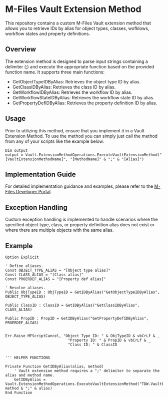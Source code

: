 # M-Files Vault Extension Method

This repository contains a custom M-Files Vault extension method that allows you to retrieve IDs by alias for object types, classes, wofklows, workflow states and property definitions.

## Overview

The extension method is designed to parse input strings containing a delimiter (;) and execute the appropriate function based on the provided function name. It supports three main functions:

- GetObjectTypeIDByAlias: Retrieves the object type ID by alias.
- GetClassIDByAlias: Retrieves the class ID by alias.
- GetWorkflowIDByAlias: Retrieves the workflow ID by alias.
- GetWorkflowStateIDByAlias: Retrieves the workflow state ID by alias.
- GetPropertyDefIDByAlias: Retrieves the property definition ID by alias.

## Usage

Prior to utilizing this method, ensure that you implement it in a Vault Extension Method. To use the method you can simply just call the method from any of your scripts like the example below.

```vbscript
Dim output
output = Vault.ExtensionMethodOperations.ExecuteVaultExtensionMethod("[VaultExtensionMethodName]", "[MethodName]" & ";" & "[Alias]")
```

## Implementation Guide

For detailed implementation guidance and examples, please refer to the [M-Files Developer Portal](https://developer.m-files.com/Built-In/VBScript/Vault-Extension-Methods/).

## Exception Handling

Custom exception handling is implemented to handle scenarios where the specified object type, class, or property definition alias does not exist or where there are multiple objects with the same alias.

## Example

```vbscript
Option Explicit

' Define aliases.
Const OBJECT_TYPE_ALIAS = "[Object type alias]"
Const CLASS_ALIAS = "[Class alias]"
Const PROERDEF_ALIAS = "[Property def alias]"

' Resolve aliases.
Public ObjTypeID : ObjTypeID = GetIDByAlias("GetObjectTypeIDByAlias", OBJECT_TYPE_ALIAS)

Public ClassID : ClassID = GetIDByAlias("GetClassIDByAlias", CLASS_ALIAS)

Public PropID : PropID = GetIDByAlias("GetPropertyDefIDByAlias", PROERDEF_ALIAS)


Err.Raise MFScriptCancel, "Object Type ID: " & ObjTypeID & vbCrLf & _
							"Property ID: " & PropID & vbCrLf & _
							"Class ID: " & ClassID


''' HELPER FUNCTIONS

Private Function GetIDByAlias(alias, method)
	' Vault extension method requires a ";" delimiter to separate the alias and method name.
	GetIDByAlias = Vault.ExtensionMethodOperations.ExecuteVaultExtensionMethod("TDW.VaultExtensionMethod.GetIDByAlias", method & ";" & alias)
End Function
```
